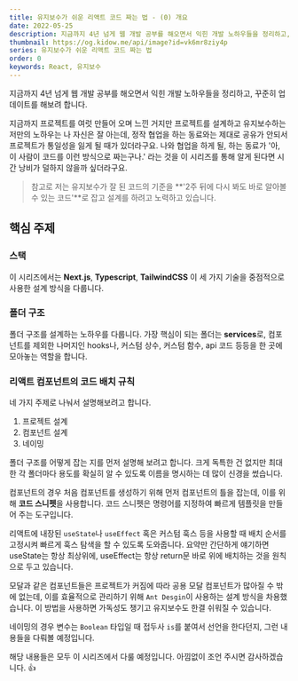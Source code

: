 ```yaml
---
title: 유지보수가 쉬운 리액트 코드 짜는 법 - (0) 개요
date: 2022-05-25
description: 지금까지 4년 넘게 웹 개발 공부를 해오면서 익힌 개발 노하우들을 정리하고, 꾸준히 업데이트를 해보려 합니다.
thumbnail: https://og.kidow.me/api/image?id=vk6mr8ziy4p
series: 유지보수가 쉬운 리액트 코드 짜는 법
order: 0
keywords: React, 유지보수
---
```


<!-- toc -->

지금까지 4년 넘게 웹 개발 공부를 해오면서 익힌 개발 노하우들을 정리하고, 꾸준히 업데이트를 해보려 합니다.

지금까지 프로젝트를 여럿 만들어 오며 느낀 거지만 프로젝트를 설계하고 유지보수하는 저만의 노하우는 나 자신은 잘 아는데, 정작 협업을 하는 동료와는 제대로 공유가 안되서 프로젝트가 통일성을 잃게 될 때가 있더라구요. 나와 협업을 하게 될, 하는 동료가 '아, 이 사람이 코드를 이런 방식으로 짜는구나.' 라는 것을 이 시리즈를 통해 알게 된다면 시간 낭비가 덜하지 않을까 싶더라구요.

> 참고로 저는 유지보수가 잘 된 코드의 기준을 **'2주 뒤에 다시 봐도 바로 알아볼 수 있는 코드'**로 잡고 설계를 하려고 노력하고 있습니다.

## 핵심 주제

### 스택

이 시리즈에서는 **Next.js**, **Typescript**, **TailwindCSS** 이 세 가지 기술을 중점적으로 사용한 설계 방식을 다룹니다.

### 폴더 구조

폴더 구조를 설계하는 노하우를 다룹니다. 가장 핵심이 되는 폴더는 **services**로, 컴포넌트를 제외한 나머지인 hooks나, 커스텀 상수, 커스텀 함수, api 코드 등등을 한 곳에 모아놓는 역할을 합니다.

### 리액트 컴포넌트의 코드 배치 규칙

네 가지 주제로 나눠서 설명해보려고 합니다.

1. 프로젝트 설계
2. 컴포넌트 설계
3. 네이밍

폴더 구조를 어떻게 잡는 지를 먼저 설명해 보려고 합니다. 크게 독특한 건 없지만 최대한 각 폴더마다 용도를 확실히 알 수 있도록 이름을 명시하는 데 많이 신경을 썼습니다.

컴포넌트의 경우 처음 컴포넌트를 생성하기 위해 먼저 컴포넌트의 틀을 잡는데, 이를 위해 **코드 스니펫**을 사용합니다. 코드 스니펫은 명령어를 지정하여 빠르게 템플릿을 만들어 주는 도구입니다.

리액트에 내장된 `useState`나 `useEffect` 혹은 커스텀 훅스 등을 사용할 때 배치 순서를 고정시켜 빠르게 훅스 탐색을 할 수 있도록 도와줍니다. 요약만 간단하게 얘기하면 useState는 항상 최상위에, useEffect는 항상 return문 바로 위에 배치하는 것을 원칙으로 두고 있습니다.

모달과 같은 컴포넌트들은 프로젝트가 커짐에 따라 공용 모달 컴포넌트가 많아질 수 밖에 없는데, 이를 효율적으로 관리하기 위해 `Ant Desgin`이 사용하는 설계 방식을 차용했습니다. 이 방법을 사용하면 가독성도 챙기고 유지보수도 한결 쉬워질 수 있습니다.

네이밍의 경우 변수는 `Boolean` 타입일 때 접두사 `is`를 붙여서 선언을 한다던지, 그런 내용들을 다뤄볼 예정입니다.

해당 내용들은 모두 이 시리즈에서 다룰 예정입니다. 아낌없이 조언 주시면 감사하겠습니다. 👍
